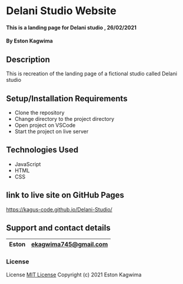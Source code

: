 # Delani Studio Website

#### This is a landing page for Delani studio , 26/02/2021

#### By **Eston Kagwima**

## Description

This is recreation of the landing page of
a fictional studio called Delani studio

## Setup/Installation Requirements

- Clone the repository
- Change directory to the project directory
- Open project on VSCode
- Start the project on live server

## Technologies Used

- JavaScript
- HTML
- CSS

## link to live site on GitHub Pages

https://kagus-code.github.io/Delani-Studio/

## Support and contact details

| Eston | ekagwima745@gmail.com |
| ----- | --------------------- |

### License

License
[MIT License](https://choosealicense.com/licenses/mit/)
Copyright (c) 2021 Eston Kagwima
